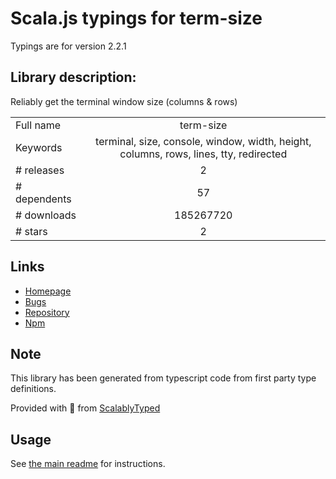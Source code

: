 
# Scala.js typings for term-size

Typings are for version 2.2.1

## Library description:
Reliably get the terminal window size (columns & rows)

|                    |                 |
| ------------------ | :-------------: |
| Full name          | term-size |
| Keywords           | terminal, size, console, window, width, height, columns, rows, lines, tty, redirected |
| # releases         | 2 |
| # dependents       | 57 |
| # downloads        | 185267720 |
| # stars            | 2 |

## Links
- [Homepage](https://github.com/sindresorhus/term-size#readme)
- [Bugs](https://github.com/sindresorhus/term-size/issues)
- [Repository](https://github.com/sindresorhus/term-size)
- [Npm](https://www.npmjs.com/package/term-size)
    


## Note
This library has been generated from typescript code from first party type definitions.

Provided with :purple_heart: from [ScalablyTyped](https://github.com/oyvindberg/ScalablyTyped)

## Usage
See [the main readme](../../readme.md) for instructions.


